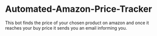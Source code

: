 # Automated-Amazon-Price-Tracker
This bot finds the price of your chosen product on amazon and once it reaches your buy price it sends you an email informing you.
